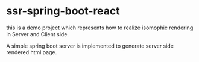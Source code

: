 # ssr-spring-boot-react

this is a demo project which represents how to realize isomophic rendering in Server and Client side.

A simple spring boot server is implemented to generate server side rendered html page.
